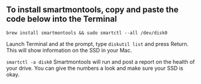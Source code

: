 ## To install smartmontools, copy and paste the code below into the Terminal

```
brew install smartmontools && sudo smartctl --all /dev/disk0
```

 Launch Terminal and at the prompt, type `diskutil list` and press Return. This will show information on the SSD in your Mac.

 `smartctl -a disk0` Smartmontools will run and post a report on the health of your drive. You can give the numbers a look and make sure your SSD is okay.